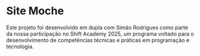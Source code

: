 # Site Moche
Este projeto foi desenvolvido em dupla com Simão Rodrigues como parte da nossa participação no Shift Academy 2025, um programa voltado para o desenvolvimento de competências técnicas e práticas em programação e tecnologia.
